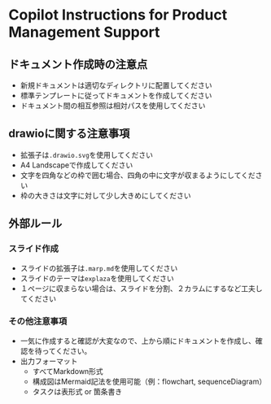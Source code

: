 # Copilot Instructions for Product Management Support

## ドキュメント作成時の注意点

- 新規ドキュメントは適切なディレクトリに配置してください
- 標準テンプレートに従ってドキュメントを作成してください
- ドキュメント間の相互参照は相対パスを使用してください

## drawioに関する注意事項

- 拡張子は`.drawio.svg`を使用してください
- A4 Landscapeで作成してください
- 文字を四角などの枠で囲む場合、四角の中に文字が収まるようにしてください
- 枠の大きさは文字に対して少し大きめにしてください

## 外部ルール

### スライド作成

- スライドの拡張子は`.marp.md`を使用してください
- スライドのテーマは`explaza`を使用してください
- １ページに収まらない場合は、スライドを分割、２カラムにするなど工夫してください

### その他注意事項

- 一気に作成すると確認が大変なので、上から順にドキュメントを作成し、確認を待ってください。
- 出力フォーマット
  - すべてMarkdown形式
  - 構成図はMermaid記法を使用可能（例：flowchart, sequenceDiagram）
  - タスクは表形式 or 箇条書き
